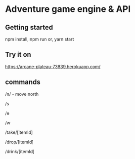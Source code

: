 # Adventure game engine & API

## Getting started
npm install, npm run
or, yarn start

## Try it on
https://arcane-plateau-73839.herokuapp.com/

## commands

/n/ - move north

/s

/e

/w

/take/[itemId]

/drop/[itemId]

/drink/[itemId]
